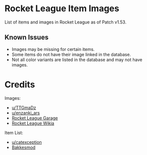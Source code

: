 # Rocket League Item Images

List of items and images in Rocket League as of Patch v1.53.  

## Known Issues

 - Images may be missing for certain items.
 - Some items do not have their image linked in the database.
 - Not all color variants are listed in the database and may not have images.

# Credits

Images: 
 - [u/TTGmaDz](https://www.reddit.com/user/TTGmaDz)
 - [u/enzanki_ars](https://www.reddit.com/user/enzanki_ars)
 - [Rocket League Garage](https://rocket-league.com/items)
 - [Rocket League Wikia](http://rocketleague.wikia.com/)

Item List: 
 - [u/catexception](https://www.reddit.com/user/catexception)
 - [Bakkesmod](http://bakkesmod.com/)
